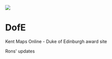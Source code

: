 <a href="https://juncture-digital.org"><img src="https://gitcdn.link/cdn/jstor-labs/juncture/main/images/ve-button.png"></a>

# DofE
Kent Maps Online - Duke of Edinburgh award site

Rons' updates
